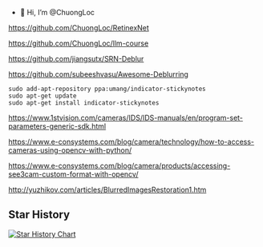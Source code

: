 - 👋 Hi, I’m @ChuongLoc

https://github.com/ChuongLoc/RetinexNet

https://github.com/ChuongLoc/llm-course

https://github.com/jiangsutx/SRN-Deblur

https://github.com/subeeshvasu/Awesome-Deblurring
    
    sudo add-apt-repository ppa:umang/indicator-stickynotes
    sudo apt-get update
    sudo apt-get install indicator-stickynotes

https://www.1stvision.com/cameras/IDS/IDS-manuals/en/program-set-parameters-generic-sdk.html

https://www.e-consystems.com/blog/camera/technology/how-to-access-cameras-using-opencv-with-python/

https://www.e-consystems.com/blog/camera/products/accessing-see3cam-custom-format-with-opencv/

http://yuzhikov.com/articles/BlurredImagesRestoration1.htm

<div class="hide-star">


## Star History

[![Star History Chart](https://api.star-history.com/svg?repos=ChuongLoc/ChuongLoc&type=Date)](https://star-history.com/#ChuongLoc/ChuongLoc&Date)

</div>
